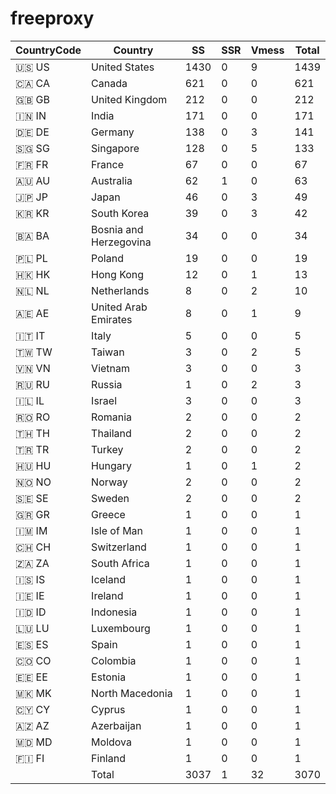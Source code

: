 # freeproxy

|CountryCode|Country|SS|SSR|Vmess|Total|
|  ----  | ----  |  ----  | ----  |  ----  | ----  |
|🇺🇸 US|United States|1430|0|9|1439|
|🇨🇦 CA|Canada|621|0|0|621|
|🇬🇧 GB|United Kingdom|212|0|0|212|
|🇮🇳 IN|India|171|0|0|171|
|🇩🇪 DE|Germany|138|0|3|141|
|🇸🇬 SG|Singapore|128|0|5|133|
|🇫🇷 FR|France|67|0|0|67|
|🇦🇺 AU|Australia|62|1|0|63|
|🇯🇵 JP|Japan|46|0|3|49|
|🇰🇷 KR|South Korea|39|0|3|42|
|🇧🇦 BA|Bosnia and Herzegovina|34|0|0|34|
|🇵🇱 PL|Poland|19|0|0|19|
|🇭🇰 HK|Hong Kong|12|0|1|13|
|🇳🇱 NL|Netherlands|8|0|2|10|
|🇦🇪 AE|United Arab Emirates|8|0|1|9|
|🇮🇹 IT|Italy|5|0|0|5|
|🇹🇼 TW|Taiwan|3|0|2|5|
|🇻🇳 VN|Vietnam|3|0|0|3|
|🇷🇺 RU|Russia|1|0|2|3|
|🇮🇱 IL|Israel|3|0|0|3|
|🇷🇴 RO|Romania|2|0|0|2|
|🇹🇭 TH|Thailand|2|0|0|2|
|🇹🇷 TR|Turkey|2|0|0|2|
|🇭🇺 HU|Hungary|1|0|1|2|
|🇳🇴 NO|Norway|2|0|0|2|
|🇸🇪 SE|Sweden|2|0|0|2|
|🇬🇷 GR|Greece|1|0|0|1|
|🇮🇲 IM|Isle of Man|1|0|0|1|
|🇨🇭 CH|Switzerland|1|0|0|1|
|🇿🇦 ZA|South Africa|1|0|0|1|
|🇮🇸 IS|Iceland|1|0|0|1|
|🇮🇪 IE|Ireland|1|0|0|1|
|🇮🇩 ID|Indonesia|1|0|0|1|
|🇱🇺 LU|Luxembourg|1|0|0|1|
|🇪🇸 ES|Spain|1|0|0|1|
|🇨🇴 CO|Colombia|1|0|0|1|
|🇪🇪 EE|Estonia|1|0|0|1|
|🇲🇰 MK|North Macedonia|1|0|0|1|
|🇨🇾 CY|Cyprus|1|0|0|1|
|🇦🇿 AZ|Azerbaijan|1|0|0|1|
|🇲🇩 MD|Moldova|1|0|0|1|
|🇫🇮 FI|Finland|1|0|0|1|
||Total|3037|1|32|3070|
